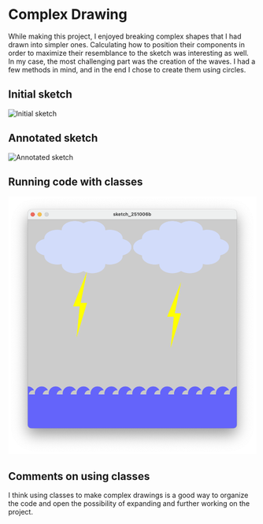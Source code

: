 # Complex Drawing

While making this project, I enjoyed breaking complex shapes that I had drawn into simpler ones. Calculating how to position their components in order to maximize their resemblance to the sketch was interesting as well. In my case, the most challenging part was the creation of the waves. I had a few methods in mind, and in the end I chose to create them using circles.

## Initial sketch
![Initial sketch](initialSketch.HEIC)

## Annotated sketch
![Annotated sketch](annotatedSketch.HEIC)

## Running code with classes
![Running code](runningCode.png)

## Comments on using classes

I think using classes to make complex drawings is a good way to organize the code and open the possibility of expanding and further working on the project.
